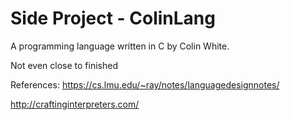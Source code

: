 # Side Project - ColinLang
A programming language written in C by Colin White.

Not even close to finished

References:
https://cs.lmu.edu/~ray/notes/languagedesignnotes/

http://craftinginterpreters.com/
